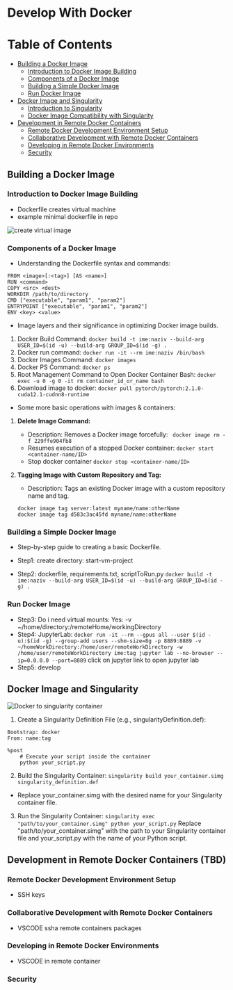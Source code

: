 # Develop With Docker
# Table of Contents
   - [Building a Docker Image](#building-a-docker-image)
     - [Introduction to Docker Image Building](#introduction-to-docker-image-building)
     - [Components of a Docker Image](#components-of-a-docker-image)
     - [Building a Simple Docker Image](#building-a-simple-docker-image)
     - [Run Docker Image](#run-docker-image)
   - [Docker Image and Singularity](#docker-image-and-singularity)
     - [Introduction to Singularity](#introduction-to-singularity)
     - [Docker Image Compatibility with Singularity](#docker-image-compatibility-with-singularity)
   - [Development in Remote Docker Containers](#development-in-remote-docker-containers)
     - [Remote Docker Development Environment Setup](#remote-docker-development-environment-setup)
     - [Collaborative Development with Remote Docker Containers](#collaborative-development-with-remote-docker-containers)
     - [Developing in Remote Docker Environments](#developing-in-remote-docker-environments)
     - [Security](#security)

## Building a Docker Image

   ### Introduction to Docker Image Building
   - Dockerfile creates virtual machine
   - example minimal dockerfile in repo
   
   ![create virtual image](https://github.com/kmihak/developWithDocker/assets/64592696/9e8d4fe0-e47a-41df-a4cf-d617c3a89a68)

   ### Components of a Docker Image
   - Understanding the Dockerfile syntax and commands:
```
FROM <image>[:<tag>] [AS <name>]
RUN <command>
COPY <src> <dest>
WORKDIR /path/to/directory
CMD ["executable", "param1", "param2"]
ENTRYPOINT ["executable", "param1", "param2"]
ENV <key> <value>
```
   - Image layers and their significance in optimizing Docker image builds.
   
   1. Docker Build Command: `docker build -t ime:naziv --build-arg USER_ID=$(id -u) --build-arg GROUP_ID=$(id -g) .`
   2. Docker run command: `docker run -it --rm ime:naziv /bin/bash`
   3. Docker Images Command: `docker images`
   4. Docker PS Command: `docker ps`
   5. Root Management Command to Open Docker Container Bash: `docker exec -u 0 -g 0 -it rm container_id_or_name bash`
   6. Download image to docker: `docker pull pytorch/pytorch:2.1.0-cuda12.1-cudnn8-runtime`
   
   
   - Some more basic operations with images & containers:
   1. **Delete Image Command:**
      - Description: Removes a Docker image forcefully: ` docker image rm -f 229ffe904fb8`
      - Resumes execution of a stopped Docker container: `docker start <container-name/ID>`
      - Stop docker container `docker stop <container-name/ID>`
   
   2. **Tagging Image with Custom Repository and Tag:**
      - Description: Tags an existing Docker image with a custom repository name and tag.
      ```
      docker image tag server:latest myname/name:otherName
      docker image tag d583c3ac45fd myname/name:otherName
      ```

   ### Building a Simple Docker Image
   - Step-by-step guide to creating a basic Dockerfile.
   
   - Step1: create directory: start-vm-project
   - Step2: dockerfile, requirements.txt, scriptToRun.py
   `docker build -t ime:naziv --build-arg USER_ID=$(id -u) --build-arg GROUP_ID=$(id -g) .`

   ### Run Docker Image
   
   - Step3: Do i need virtual mounts: Yes: -v ~/home/directory:/remoteHome/workingDirectory
   - Step4: JupyterLab: 
   `docker run -it --rm --gpus all --user $(id -u):$(id -g) --group-add users --shm-size=8g -p 8889:8889 -v ~/homeWorkDirectory:/home/user/remoteWorkDirectory -w /home/user/remoteWorkDirectory ime:tag jupyter lab --no-browser --ip=0.0.0.0 --port=8889`
   click on jupyter link to open jupyter lab
   - Step5: develop

## Docker Image and Singularity
   ![Docker to singularity container](https://github.com/kmihak/developWithDocker/assets/64592696/069834fa-eccb-44b6-ab37-16baee93a847)
   
   
   1. Create a Singularity Definition File (e.g., singularityDefinition.def):
   ```
   Bootstrap: docker
   From: name:tag
   
   %post
       # Execute your script inside the container
       python your_script.py
   ```
   2. Build the Singularity Container: `singularity build your_container.simg singularity_definition.def`
   - Replace your_container.simg with the desired name for your Singularity container file.
   3. Run the Singularity Container: `singularity exec "path/to/your_container.simg" python your_script.py`
   Replace "path/to/your_container.simg" with the path to your Singularity container file and your_script.py with the name of your Python script.

## Development in Remote Docker Containers (TBD)

### Remote Docker Development Environment Setup
- SSH keys

### Collaborative Development with Remote Docker Containers
- VSCODE ssha remote containers packages

### Developing in Remote Docker Environments
- VSCODE in remote container

### Security
